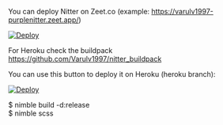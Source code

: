 You can deploy Nitter on Zeet.co (example: https://varulv1997-purplenitter.zeet.app/)

[![Deploy](https://deploy.zeet.co/purplenitter.svg)](https://deploy.zeet.co/?url=https://github.com/Varulv1997/purplenitter)


For Heroku check the buildpack https://github.com/Varulv1997/nitter_buildpack

You can use this button to deploy it on Heroku (heroku branch):         

[![Deploy](https://www.herokucdn.com/deploy/button.svg)](https://heroku.com/deploy?template=https://github.com/Varulv1997/purplenitter/tree/heroku)

$ nimble build -d:release             
$ nimble scss
